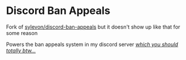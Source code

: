 # Discord Ban Appeals

Fork of [sylevon/discord-ban-appeals](https://github.com/sylveon/discord-ban-appeals) but it doesn't show up like that for some reason

Powers the ban appeals system in my discord server [*which you should totally btw...*](https://discord.com/invite/a3rBjWpWuc)
